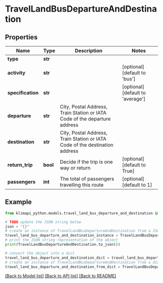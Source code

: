 # TravelLandBusDepartureAndDestination


## Properties

Name | Type | Description | Notes
------------ | ------------- | ------------- | -------------
**type** | **str** |  | 
**activity** | **str** |  | [optional] [default to 'bus']
**specification** | **str** |  | [optional] [default to 'average']
**departure** | **str** | City, Postal Address, Train Station or IATA Code of the departure address | 
**destination** | **str** | City, Postal Address, Train Station or IATA Code of the destination address | 
**return_trip** | **bool** | Decide if the trip is one way or return | [optional] [default to True]
**passengers** | **int** | The total of passengers travelling this route | [optional] [default to 1]

## Example

```python
from klimapi_python.models.travel_land_bus_departure_and_destination import TravelLandBusDepartureAndDestination

# TODO update the JSON string below
json = "{}"
# create an instance of TravelLandBusDepartureAndDestination from a JSON string
travel_land_bus_departure_and_destination_instance = TravelLandBusDepartureAndDestination.from_json(json)
# print the JSON string representation of the object
print(TravelLandBusDepartureAndDestination.to_json())

# convert the object into a dict
travel_land_bus_departure_and_destination_dict = travel_land_bus_departure_and_destination_instance.to_dict()
# create an instance of TravelLandBusDepartureAndDestination from a dict
travel_land_bus_departure_and_destination_from_dict = TravelLandBusDepartureAndDestination.from_dict(travel_land_bus_departure_and_destination_dict)
```
[[Back to Model list]](../README.md#documentation-for-models) [[Back to API list]](../README.md#documentation-for-api-endpoints) [[Back to README]](../README.md)


